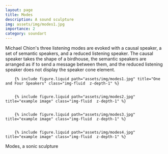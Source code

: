 ```yaml
---
layout: page
title: Modes
description: A sound sculpture 
img: assets/img/modes1.jpg
importance: 2
category: soundart
---
```


Michael Chion's three listening modes are evoked with a causal speaker, a set of semantic speakers, and a reduced listening speaker. The causal speaker takes the shape of a birdhouse, the semantic speakers are arranged as if to send a message between them, and the reduced listening speaker does not display the speaker cone element.


<div class="row">
    
        {% include figure.liquid path="assets/img/modes1.jpg" title="One and Four Speakers" class="img-fluid  z-depth-1" %}
 
    
        {% include figure.liquid path="assets/img/modes2.jpg" title="example image" class="img-fluid  z-depth-1" %}
   

        {% include figure.liquid path="assets/img/modes3.jpg" title="example image" class="img-fluid  z-depth-1" %}
 

        {% include figure.liquid path="assets/img/modes4.jpg" title="example image" class="img-fluid  z-depth-1" %}


</div>




<div class="caption">
    Modes,  a sonic sculpture

</div>


